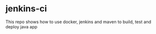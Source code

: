 # jenkins-ci
This repo shows how to use docker, jenkins and maven to build, test and deploy java app
